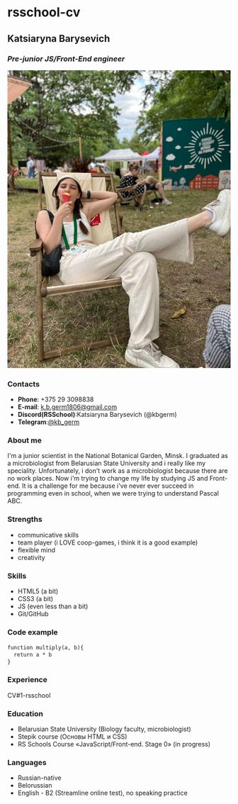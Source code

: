 # rsschool-cv
## Katsiaryna Barysevich
### _Pre-junior JS/Front-End engineer_
![Photo of me eating an ice-cream](./IMG_4206.JPG)
### **Contacts**
* **Phone**: +375 29 3098838
* **E-mail**: k.b.germ1806@gmail.com 
* **Discord(RSSchool)**:Katsiaryna Barysevich (@kbgerm) 
* **Telegram**:[@kb_germ](https://t.me/kb_germ)
### **About me**
I'm a junior scientist in the National Botanical Garden, Minsk. I graduated as a microbiologist from Belarusian State University and i really like my speciality. Unfortunately, i don't work as a microbiologist because there are no work places.
Now i'm trying to change my life by studying JS and Front-end. It is a challenge for me because i've never ever succeed in programming even in school, when we were trying to understand Pascal ABC. 
### **Strengths**
* communicative skills
* team player (i LOVE coop-games, i think it is a good example)
* flexible mind
* creativity
### **Skills**
* HTML5 (a bit)
* CSS3 (a bit)
* JS (even less than a bit)
* Git/GitHub
### **Code example**
```
function multiply(a, b){
  return a * b
}
```
### **Experience**
CV#1-rsschool
### **Education**
* Belarusian State University (Biology faculty, microbiologist)
* Stepik course (Основы HTML и CSS)
* RS Schools Course «JavaScript/Front-end. Stage 0» (in progress)
### **Languages**
* Russian-native
* Belorussian
* English - B2 (Streamline online test), no speaking practice
